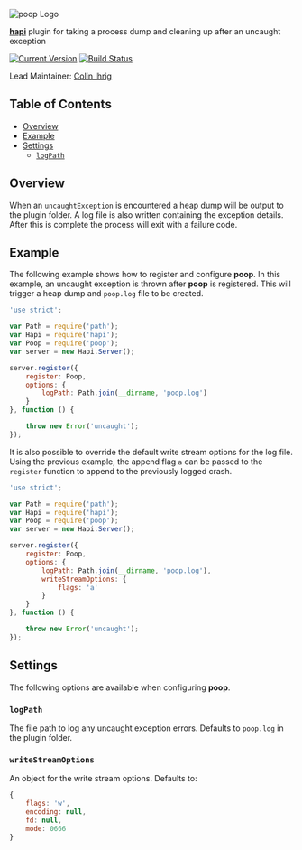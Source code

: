 ![poop Logo](https://raw.github.com/hapijs/poop/master/images/poop.png)

[**hapi**](https://github.com/hapijs/hapi) plugin for taking a process dump and cleaning up after an uncaught exception

[![Current Version](https://img.shields.io/npm/v/poop.svg)](https://www.npmjs.org/package/poop)
[![Build Status](https://secure.travis-ci.org/hapijs/poop.png)](http://travis-ci.org/hapijs/poop)

Lead Maintainer: [Colin Ihrig](https://github.com/cjihrig)

## Table of Contents

- [Overview](#overview)
- [Example](#example)
- [Settings](#settings)
    - [`logPath`](#logpath)

## Overview

When an `uncaughtException` is encountered a heap dump will be output to the
plugin folder. A log file is also written containing the exception details.
After this is complete the process will exit with a failure code.

## Example

The following example shows how to register and configure **poop**. In this example,
an uncaught exception is thrown after **poop** is registered. This will trigger a
heap dump and `poop.log` file to be created.

```javascript
'use strict';

var Path = require('path');
var Hapi = require('hapi');
var Poop = require('poop');
var server = new Hapi.Server();

server.register({
    register: Poop,
    options: {
        logPath: Path.join(__dirname, 'poop.log')
    }
}, function () {

    throw new Error('uncaught');
});
```

It is also possible to override the default write stream options for the log file. Using the previous example, the append flag `a` can be passed to the `register` function to append to the previously logged crash.

```javascript
'use strict';

var Path = require('path');
var Hapi = require('hapi');
var Poop = require('poop');
var server = new Hapi.Server();

server.register({
    register: Poop,
    options: {
        logPath: Path.join(__dirname, 'poop.log'),
        writeStreamOptions: {
            flags: 'a'
        }
    }
}, function () {

    throw new Error('uncaught');
});
```
## Settings

The following options are available when configuring **poop**.

### `logPath`

The file path to log any uncaught exception errors. Defaults to `poop.log` in
the plugin folder.

### `writeStreamOptions`

An object for the write stream options. Defaults to:
```javascript
{
    flags: 'w',
    encoding: null,
    fd: null,
    mode: 0666
}
```
